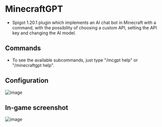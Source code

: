 # MinecraftGPT

- Spigot 1.20.1 plugin which implements an AI chat bot in Minecraft with a command, with the possibility of choosing a custom API, setting the API key and changing the AI model.

## Commands
- To see the available subcommands, just type "/mcgpt help" or "/minecraftgpt help".

## Configuration
![image](https://github.com/Dududini1/MinecraftGPT/assets/143443695/e1503e96-0b6e-4356-a506-953aad4e9a48)

## In-game screenshot
![image](https://github.com/Dududini1/MinecraftGPT/assets/143443695/c914a3f9-ca6d-4b62-a0be-3881da74b47d)
